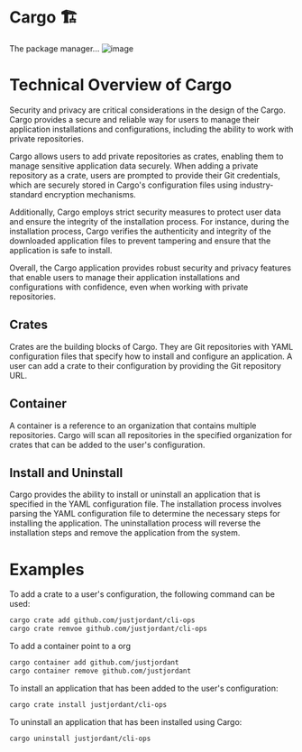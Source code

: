 # Cargo 🏗
The package manager... 
![image](https://user-images.githubusercontent.com/38886930/230489111-21547871-d59d-49cb-945c-612ef2092169.png)
# Technical Overview of Cargo
Security and privacy are critical considerations in the design of the Cargo. Cargo provides a secure and reliable way for users to manage their application installations and configurations, including the ability to work with private repositories.

Cargo allows users to add private repositories as crates, enabling them to manage sensitive application data securely. When adding a private repository as a crate, users are prompted to provide their Git credentials, which are securely stored in Cargo's configuration files using industry-standard encryption mechanisms.

Additionally, Cargo employs strict security measures to protect user data and ensure the integrity of the installation process. For instance, during the installation process, Cargo verifies the authenticity and integrity of the downloaded application files to prevent tampering and ensure that the application is safe to install.

Overall, the Cargo application provides robust security and privacy features that enable users to manage their application installations and configurations with confidence, even when working with private repositories.

## Crates
Crates are the building blocks of Cargo. They are Git repositories with YAML configuration files that specify how to install and configure an application. A user can add a crate to their configuration by providing the Git repository URL.

## Container
A container is a reference to an organization that contains multiple repositories. Cargo will scan all repositories in the specified organization for crates that can be added to the user's configuration.

## Install and Uninstall
Cargo provides the ability to install or uninstall an application that is specified in the YAML configuration file. The installation process involves parsing the YAML configuration file to determine the necessary steps for installing the application. The uninstallation process will reverse the installation steps and remove the application from the system.

# Examples
To add a crate to a user's configuration, the following command can be used:
```bash
cargo crate add github.com/justjordant/cli-ops
cargo crate remvoe github.com/justjordant/cli-ops

```
To add a container point to a org
```bash
cargo container add github.com/justjordant
cargo container remove github.com/justjordant
```

To install an application that has been added to the user's configuration:
```bash
cargo crate install justjordant/cli-ops
```

To uninstall an application that has been installed using Cargo:
```bash
cargo uninstall justjordant/cli-ops
```
